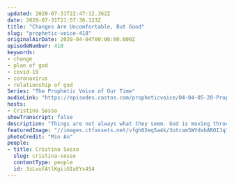 ```yaml
---
updated: 2020-07-31T22:47:12.362Z
date: 2020-07-31T21:57:36.123Z
title: "Changes Are Uncomfortable, But Good"
slug: "prophetic-voice-418"
originalAirDate: 2020-04-04T00:00:00.000Z
episodeNumber: 418
keywords:
- change
- plan of god
- covid-19
- coronavirus
- relationship of god
Series: "The Prophetic Voice of Our Time"
audioLink: "https://episodes.castos.com/propheticvoice/04-04-05-20-Prophetic-Voice-of-our-Time-[mixdown]-01.mp3"
hosts:
- Cristina Sosso
showTranscript: false
description: "Things are not always what they seem. God is moving through all that is going on in this world. In these strange times we need to look to God and allow Him to change our plans and routine. Use this time to grow in your relationship with Him and move forward. The time is now."
featuredImage: "//images.ctfassets.net/vfgh62eq5a4k/3otcam5WYdxbAROIJq7VG7/9eef9c1d057e4e6058a1ffdb0d8a9149/pexels-min-an-1403550__1_.jpg"
photoCredit: "Min An"
people:
- title: Cristina Sosso
  slug: cristina-sosso
  contentType: people
  id: 3zLvufAtlKgiiGIaEYs4S4
---
```

